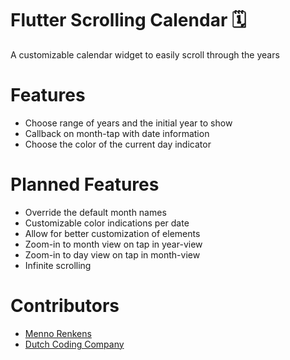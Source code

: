 # Flutter Scrolling Calendar 🗓
A customizable calendar widget to easily scroll through the years

# Features 
* Choose range of years and the initial year to show
* Callback on month-tap with date information
* Choose the color of the current day indicator

# Planned Features
* Override the default month names 
* Customizable color indications per date
* Allow for better customization of elements
* Zoom-in to month view on tap in year-view
* Zoom-in to day view on tap in month-view
* Infinite scrolling

# Contributors
* [Menno Renkens](https://github.com/mennorenkens)
* [Dutch Coding Company](https://github.com/DutchCodingCompany)